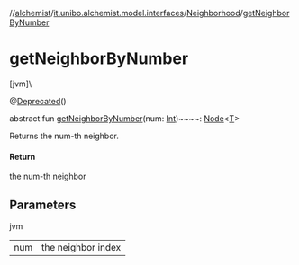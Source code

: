 //[alchemist](../../../index.md)/[it.unibo.alchemist.model.interfaces](../index.md)/[Neighborhood](index.md)/[getNeighborByNumber](get-neighbor-by-number.md)

# getNeighborByNumber

[jvm]\

@[Deprecated](https://docs.oracle.com/javase/8/docs/api/java/lang/Deprecated.html)()

~~abstract~~ ~~fun~~ [~~getNeighborByNumber~~](get-neighbor-by-number.md)~~(~~~~num~~~~:~~ [Int](https://kotlinlang.org/api/latest/jvm/stdlib/kotlin/-int/index.html)~~)~~~~:~~ [Node](../-node/index.md)<[T](../../it.unibo.alchemist.boundary.interfaces/-output-monitor/index.md)>

Returns the num-th neighbor.

#### Return

the num-th neighbor

## Parameters

jvm

| | |
|---|---|
| num | the neighbor index |
